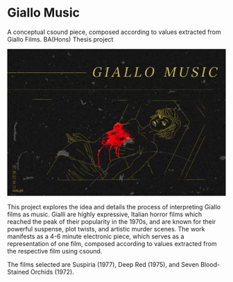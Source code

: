 # Giallo Music

A conceptual csound piece, composed according to values extracted from Giallo Films. BA(Hons) Thesis project

![Header Image](/Image.jpg)


This project explores the idea and details the process of interpreting Giallo films as music. Gialli are highly expressive, Italian horror films which reached the peak of their popularity in the 1970s, and are known for their powerful suspense, plot twists, and artistic murder scenes. The work manifests as a 4-6 minute electronic piece, which serves as a representation of one film, composed according to values extracted from the respective film using csound.

The films selected are Suspiria (1977), Deep Red (1975), and Seven Blood-Stained Orchids (1972).
